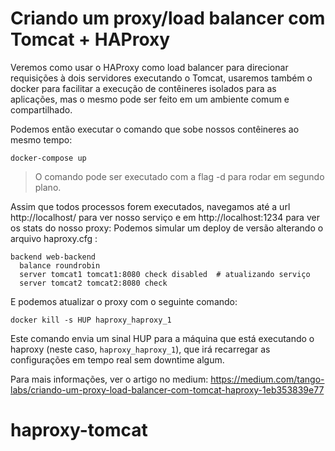 # Criando um proxy/load balancer com Tomcat + HAProxy

Veremos como usar o HAProxy como load balancer para direcionar requisições à dois servidores executando o Tomcat, usaremos também o docker para facilitar a execução de contêineres isolados para as aplicações, mas o mesmo pode ser feito em um ambiente comum e compartilhado.

Podemos então executar o comando que sobe nossos contêineres ao mesmo tempo:

    docker-compose up

> O comando pode ser executado com a flag -d para rodar em segundo plano.

Assim que todos processos forem executados, navegamos até a url http://localhost/ para ver nosso serviço e em http://localhost:1234 para ver os stats do nosso proxy:
Podemos simular um deploy de versão alterando o arquivo haproxy.cfg :

    backend web-backend
      balance roundrobin
      server tomcat1 tomcat1:8080 check disabled  # atualizando serviço
      server tomcat2 tomcat2:8080 check

E podemos atualizar o proxy com o seguinte comando:

    docker kill -s HUP haproxy_haproxy_1

Este comando envia um sinal HUP para a máquina que está executando o haproxy (neste caso, `haproxy_haproxy_1`), que irá recarregar as configurações em tempo real sem downtime algum.

Para mais informações, ver o artigo no medium: https://medium.com/tango-labs/criando-um-proxy-load-balancer-com-tomcat-haproxy-1eb353839e77
# haproxy-tomcat
